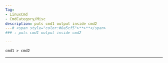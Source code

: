 ```yaml
---
Tag:
- LinuxCmd 
- CmdCategory/Misc
description: puts cmd1 output inside cmd2 
---# <span style="color:#8a5cf5">**>**</span>
### : puts cmd1 output inside cmd2 

---
```

```
cmd1 > cmd2
```
---
